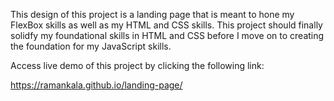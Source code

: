 This design of this project is a landing page that is meant to hone my FlexBox skills as well as my HTML and CSS skills.  This project should finally solidfy my foundational skills in HTML and CSS before I move on to creating the foundation for my JavaScript skills.

Access live demo of this project by clicking the following link:

https://ramankala.github.io/landing-page/